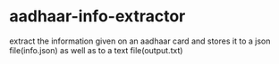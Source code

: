 # aadhaar-info-extractor
extract the information given on an aadhaar card and stores it to a json file(info.json) as well as to a text file(output.txt)

